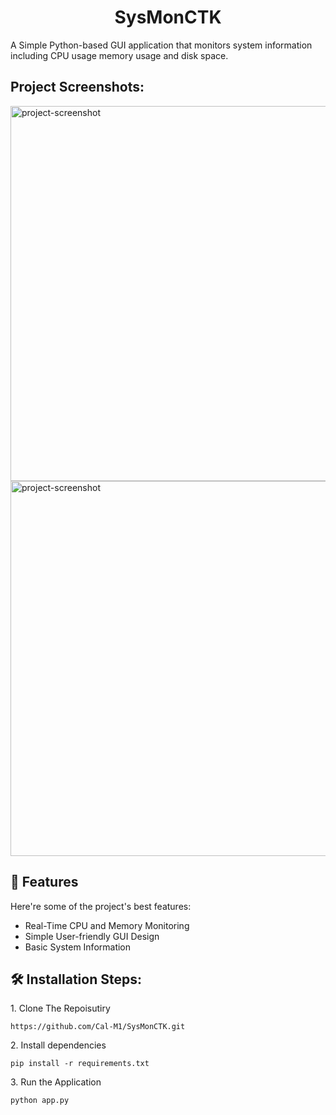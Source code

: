 <h1 align="center" id="title">SysMonCTK</h1>

<p id="description">A Simple Python-based GUI application that monitors system information including CPU usage memory usage and disk space.</p>

<h2>Project Screenshots:</h2>

<img src="https://i.imgur.com/FODs3z8.png" alt="project-screenshot" width="800" height="600/"> 

<img src="https://i.imgur.com/slWkPzP.png" alt="project-screenshot" width="800" height="600/">
  
<h2>🧐 Features</h2>

Here're some of the project's best features:

*   Real-Time CPU and Memory Monitoring
*   Simple User-friendly GUI Design
*   Basic System Information

<h2>🛠️ Installation Steps:</h2>

<p>1. Clone The Repoisutiry</p>

```
https://github.com/Cal-M1/SysMonCTK.git
```

<p>2. Install dependencies</p>

```
pip install -r requirements.txt
```

<p>3. Run the Application</p>

```
python app.py
```

